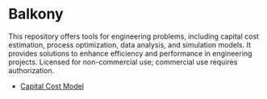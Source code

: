 # Balkony
This repository offers tools for engineering problems, including capital cost estimation, process optimization, data analysis, and simulation models. It provides solutions to enhance efficiency and performance in engineering projects. Licensed for non-commercial use; commercial use requires authorization.

* [Capital Cost Model](https://github.com/Gilvan-Wanderley/balkony/blob/main/docs/capital_cost/README.md)
